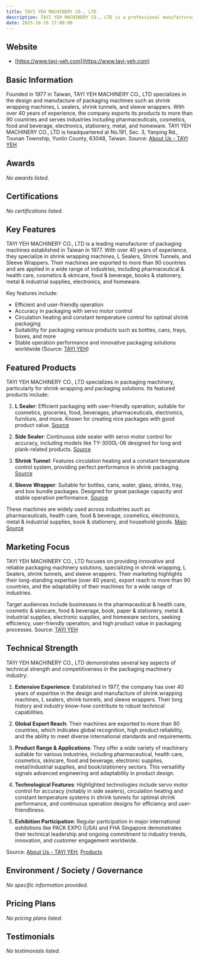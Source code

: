 ```yaml
---
title: TAYI YEH MACHINERY CO., LTD
description: TAYI YEH MACHINERY CO., LTD is a professional manufacturer of shrink wrapping and packaging machines, offering innovative solutions for a wide range of industries worldwide.
date: 2025-10-16 17:00:00
---
```


## Website

- [https://www.tayi-yeh.com](https://www.tayi-yeh.com)

## Basic Information

Founded in 1977 in Taiwan, TAYI YEH MACHINERY CO., LTD specializes in the design and manufacture of packaging machines such as shrink wrapping machines, L sealers, shrink tunnels, and sleeve wrappers. With over 40 years of experience, the company exports its products to more than 90 countries and serves industries including pharmaceuticals, cosmetics, food and beverage, electronics, stationery, metal, and homeware. TAYI YEH MACHINERY CO., LTD is headquartered at No.191, Sec. 3, Yanping Rd., Tounan Township, Yunlin County, 63048, Taiwan.
Source: [About Us - TAYI YEH](https://www.tayi-yeh.com/en/about/aboutus)

## Awards

_No awards listed._

## Certifications

_No certifications listed._

## Key Features

TAYI YEH MACHINERY CO., LTD is a leading manufacturer of packaging machines established in Taiwan in 1977. With over 40 years of experience, they specialize in shrink wrapping machines, L Sealers, Shrink Tunnels, and Sleeve Wrappers. Their machines are exported to more than 90 countries and are applied in a wide range of industries, including pharmaceutical & health care, cosmetics & skincare, food & beverage, books & stationery, metal & industrial supplies, electronics, and homeware.

Key features include:
- Efficient and user-friendly operation
- Accuracy in packaging with servo motor control
- Circulation heating and constant temperature control for optimal shrink packaging
- Suitability for packaging various products such as bottles, cans, trays, boxes, and more
- Stable operation performance and innovative packaging solutions worldwide
(Source: [TAYI YEH](https://www.tayi-yeh.com))

## Featured Products

TAYI YEH MACHINERY CO., LTD specializes in packaging machinery, particularly for shrink wrapping and packaging solutions. Its featured products include:

1. **L Sealer**: Efficient packaging with user-friendly operation, suitable for cosmetics, groceries, food, beverages, pharmaceuticals, electronics, furniture, and more. Known for creating nice packages with good product value.
   [Source](https://www.tayi-yeh.com/en/product-cate-first/l-sealer)

2. **Side Sealer**: Continuous side sealer with servo motor control for accuracy, including models like TY-3000L-06 designed for long and plank-related products.
   [Source](https://www.tayi-yeh.com/en/product-cate-first/side-sealer)

3. **Shrink Tunnel**: Features circulation heating and a constant temperature control system, providing perfect performance in shrink packaging.
   [Source](https://www.tayi-yeh.com/en/product-cate-first/shrink-tunnel)

4. **Sleeve Wrapper**: Suitable for bottles, cans, water, glass, drinks, tray, and box bundle packages. Designed for great package capacity and stable operation performance.
   [Source](https://www.tayi-yeh.com/en/product-cate-first/sleeve-wrapper)

These machines are widely used across industries such as pharmaceuticals, health care, food & beverage, cosmetics, electronics, metal & industrial supplies, book & stationery, and household goods.
[Main Source](https://www.tayi-yeh.com/en/products)

## Marketing Focus

TAYI YEH MACHINERY CO., LTD focuses on providing innovative and reliable packaging machinery solutions, specializing in shrink wrapping, L Sealers, shrink tunnels, and sleeve wrappers. Their marketing highlights their long-standing expertise (over 40 years), export reach to more than 90 countries, and the adaptability of their machines for a wide range of industries.

Target audiences include businesses in the pharmaceutical & health care, cosmetic & skincare, food & beverage, book, paper & stationery, metal & industrial supplies, electronic supplies, and homeware sectors, seeking efficiency, user-friendly operation, and high product value in packaging processes.
Source: [TAYI YEH](https://www.tayi-yeh.com)

## Technical Strength

TAYI YEH MACHINERY CO., LTD demonstrates several key aspects of technical strength and competitiveness in the packaging machinery industry:

1. **Extensive Experience**: Established in 1977, the company has over 40 years of expertise in the design and manufacture of shrink wrapping machines, L sealers, shrink tunnels, and sleeve wrappers. Their long history and industry know-how contribute to robust technical capabilities.

2. **Global Export Reach**: Their machines are exported to more than 90 countries, which indicates global recognition, high product reliability, and the ability to meet diverse international standards and requirements.

3. **Product Range & Applications**: They offer a wide variety of machinery suitable for various industries, including pharmaceutical, health care, cosmetics, skincare, food and beverage, electronic supplies, metal/industrial supplies, and book/stationery sectors. This versatility signals advanced engineering and adaptability in product design.

4. **Technological Features**: Highlighted technologies include servo motor control for accuracy (notably in side sealers), circulation heating and constant temperature systems in shrink tunnels for optimal shrink performance, and continuous operation designs for efficiency and user-friendliness.

5. **Exhibition Participation**: Regular participation in major international exhibitions like PACK EXPO (USA) and FHA Singapore demonstrates their technical leadership and ongoing commitment to industry trends, innovation, and customer engagement worldwide.

Source: [About Us - TAYI YEH](https://www.tayi-yeh.com/en/about/aboutus), [Products](https://www.tayi-yeh.com/en/products)

## Environment / Society / Governance

_No specific information provided._

## Pricing Plans

_No pricing plans listed._

## Testimonials

_No testimonials listed._